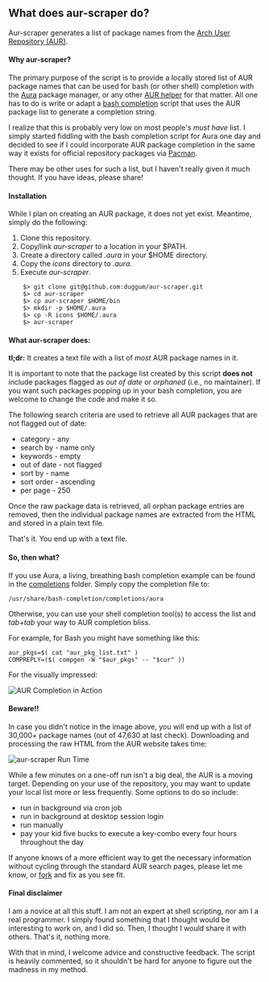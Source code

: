 ## What does aur-scraper do?

Aur-scraper generates a list of package names from the [Arch User Repository (AUR)](https://aur.archlinux.org).

#### Why aur-scraper?

The primary purpose of the script is to provide a locally stored list of AUR package names that can be used for bash (or other shell) completion with the [Aura](https://github.com/fosskers/aura) package manager, or any other [AUR helper](https://wiki.archlinux.org/index.php/Aur_helpers) for that matter. All one has to do is write or adapt a [bash completion](http://bash-completion.alioth.debian.org/) script that uses the AUR package list to generate a completion string.

I realize that this is probably very low on most people's _must have_ list. I simply started fiddling with the bash completion script for Aura one day and decided to see if I could incorporate AUR package completion in the same way it exists for official repository packages via [Pacman](https://wiki.archlinux.org/index.php/Pacman).

There may be other uses for such a list, but I haven't really given it much thought. If you have ideas, please share!

#### Installation

While I plan on creating an AUR package, it does not yet exist. Meantime, simply do the following:

1. Clone this repository.
2. Copy/link _aur-scraper_ to a location in your $PATH.
3. Create a directory called _.aura_ in your $HOME directory.
4. Copy the _icons_ directory to _.aura_.
5. Execute _aur-scraper_.

```
    $> git clone git@github.com:duggum/aur-scraper.git
    $> cd aur-scraper
    $> cp aur-scraper $HOME/bin
    $> mkdir -p $HOME/.aura
    $> cp -R icons $HOME/.aura
    $> aur-scraper
```

#### What aur-scraper does:

**tl;dr:** It creates a text file with a list of _most_ AUR package names in it.

It is important to note that the package list created by this script **does not** include packages flagged as _out of date_ or _orphaned_ (i.e., no maintainer). If you want such packages popping up in your bash completion, you are welcome to change the code and make it so.

The following search criteria are used to retrieve all AUR packages that are not flagged out of date:

* category -    any
* search by -   name only
* keywords -    empty
* out of date - not flagged
* sort by -     name
* sort order -  ascending
* per page -    250

Once the raw package data is retrieved, all orphan package entries are removed, then the individual package names are extracted from the HTML and stored in a plain text file.

That's it. You end up with a text file.

#### So, then what?

If you use Aura, a living, breathing bash completion example can be found in the [completions](https://github.com/duggum/aur-scraper/tree/master/completions) folder. Simply copy the completion file to:

    /usr/share/bash-completion/completions/aura

Otherwise, you can use your shell completion tool(s) to access the list and _tab+tab_ your way to AUR completion bliss.

For example, for Bash you might have something like this:

    aur_pkgs=$( cat "aur_pkg_list.txt" )
    COMPREPLY=($( compgen -W "$aur_pkgs" -- "$cur" ))

For the visually impressed:

![AUR Completion in Action](https://copy.com/TLqStMfpML4w)

#### Beware!!

In case you didn't notice in the image above, you will end up with a list of 30,000+ package names (out of 47,630 at last check). Downloading and processing the raw HTML from the AUR website takes time:

![aur-scraper Run Time](https://copy.com/wLSRNLqxK78V)

While a few minutes on a one-off run isn't a big deal, the AUR is a moving target. Depending on your use of the repository, you may want to update your local list more or less frequently. Some options to do so include:

* run in background via cron job
* run in background at desktop session login
* run manually
* pay your kid five bucks to execute a key-combo every four hours throughout the day

If anyone knows of a more efficient way to get the necessary information without cycling through the standard AUR search pages, please let me know, or [fork](https://help.github.com/articles/fork-a-repo) and fix as you see fit.

#### Final disclaimer

I am a novice at all this stuff. I am not an expert at shell scripting, nor am I a real programmer. I simply found something that I thought would be interesting to work on, and I did so. Then, I thought I would share it with others. That's it, nothing more.

With that in mind, I welcome advice and constructive feedback. The script is heavily commented, so it shouldn't be hard for anyone to figure out the madness in my method.
